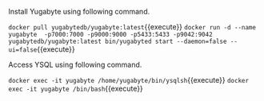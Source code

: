 Install Yugabyte using following command.

`docker pull yugabytedb/yugabyte:latest`{{execute}}
`docker run -d --name yugabyte  -p7000:7000 -p9000:9000 -p5433:5433 -p9042:9042 yugabytedb/yugabyte:latest bin/yugabyted start --daemon=false --ui=false`{{execute}}

Access YSQL using following command.

`docker exec -it yugabyte /home/yugabyte/bin/ysqlsh`{{execute}}
`docker exec -it yugabyte /bin/bash`{{execute}}
